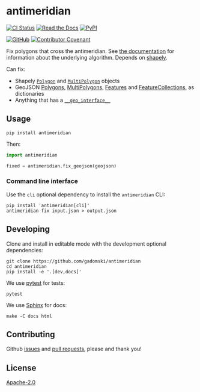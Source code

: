 # antimeridian

[![CI Status](https://img.shields.io/github/actions/workflow/status/gadomski/antimeridian/ci.yaml?style=for-the-badge&label=CI)](https://github.com/gadomski/antimeridian/actions/workflows/ci.yaml)
[![Read the Docs](https://img.shields.io/readthedocs/antimeridian?style=for-the-badge)](https://antimeridian.readthedocs.io/en/latest/)
[![PyPI](https://img.shields.io/pypi/v/antimeridian?style=for-the-badge)](https://pypi.org/project/antimeridian/)

[![GitHub](https://img.shields.io/github/license/gadomski/antimeridian?style=for-the-badge)](https://github.com/gadomski/antimeridian/blob/main/LICENSE)
[![Contributor Covenant](https://img.shields.io/badge/Contributor%20Covenant-2.1-4baaaa.svg?style=for-the-badge)](https://github.com/gadomski/antimeridian/blob/main/CODE_OF_CONDUCT)

Fix polygons that cross the antimeridian.
See [the documentation](https://antimeridian.readthedocs.io) for information about the underlying algorithm.
Depends on [shapely](https://shapely.readthedocs.io).

Can fix:

- Shapely [`Polygon`](https://shapely.readthedocs.io/en/stable/reference/shapely.Polygon.html#shapely.Polygon) and [`MultiPolygon`](https://shapely.readthedocs.io/en/stable/reference/shapely.MultiPolygon.html#shapely.MultiPolygon) objects
- GeoJSON [Polygons](https://datatracker.ietf.org/doc/html/rfc7946#section-3.1.6), [MultiPolygons](https://datatracker.ietf.org/doc/html/rfc7946#section-3.1.7), [Features](https://datatracker.ietf.org/doc/html/rfc7946#section-3.2) and [FeatureCollections](https://datatracker.ietf.org/doc/html/rfc7946#section-3.3), as dictionaries
- Anything that has a [`__geo_interface__`](https://gist.github.com/sgillies/2217756)

## Usage

```shell
pip install antimeridian
```

Then:

```python
import antimeridian

fixed = antimeridian.fix_geojson(geojson)
```

### Command line interface

Use the `cli` optional dependency to install the `antimeridian` CLI:

```shell
pip install 'antimeridian[cli]'
antimeridian fix input.json > output.json
```

## Developing

Clone and install in editable mode with the development optional dependencies:

```shell
git clone https://github.com/gadomski/antimeridian
cd antimeridian
pip install -e '.[dev,docs]'
```

We use [pytest](https://docs.pytest.org) for tests:

```shell
pytest
```

We use [Sphinx](https://www.sphinx-doc.org) for docs:

```shell
make -C docs html
```

## Contributing

Github [issues](https://github.com/gadomski/antimeridian/issues) and [pull requests](https://github.com/gadomski/antimeridian/pulls), please and thank you!

## License

[Apache-2.0](https://github.com/gadomski/antimeridian/blob/main/LICENSE)
